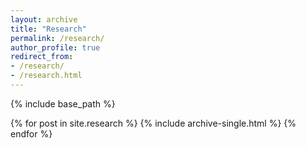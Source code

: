 ```yaml
---
layout: archive
title: "Research"
permalink: /research/
author_profile: true
redirect_from:
- /research/
- /research.html
---
```




{% include base_path %}


{% for post in site.research %}
  {% include archive-single.html %}
{% endfor %}
